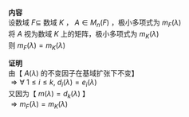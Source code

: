 **内容**  
设数域 $F\subseteq$ 数域 $K$ ， $A\in M_n(F)$ ，极小多项式为 $m_F(\lambda)$   
将 $A$ 视为数域 $K$ 上的矩阵，极小多项式为 $m_K(\lambda)$   
则 $m_F(\lambda)=m_K(\lambda)$   
  
**证明**  
由【 $A(\lambda)$ 的不变因子在基域扩张下不变】  
 $\Rightarrow\forall\ 1\le i\le k,\ d_i(\lambda)=e_i(\lambda)$   
又因为【 $m(\lambda)=d_k(\lambda)$ 】  
 $\Rightarrow m_F(\lambda)=m_K(\lambda)$   
